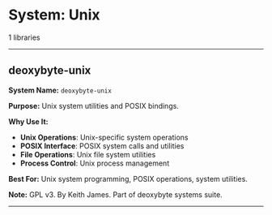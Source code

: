 # System: Unix

1 libraries

---

## deoxybyte-unix

**System Name:** `deoxybyte-unix`

**Purpose:** Unix system utilities and POSIX bindings.

**Why Use It:**
- **Unix Operations**: Unix-specific system operations
- **POSIX Interface**: POSIX system calls and utilities
- **File Operations**: Unix file system utilities
- **Process Control**: Unix process management

**Best For:** Unix system programming, POSIX operations, system utilities.

**Note:** GPL v3. By Keith James. Part of deoxybyte systems suite.

---


